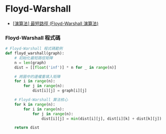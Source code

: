 # Floyd-Warshall

- [[演算法] 最短路徑 (Floyd-Warshall 演算法)](https://ithelp.ithome.com.tw/articles/10209186)


### Floyd-Warshall 程式碼
```python
# Floyd-Warshall 程式碼範例
def floyd_warshall(graph):
    # 初始化最短路徑矩陣
    n = len(graph)
    dist = [[float('inf')] * n for _ in range(n)]

    # 將圖中的邊權重填入矩陣
    for i in range(n):
        for j in range(n):
            dist[i][j] = graph[i][j]

    # Floyd-Warshall 算法核心
    for k in range(n):
        for i in range(n):
            for j in range(n):
                dist[i][j] = min(dist[i][j], dist[i][k] + dist[k][j])

    return dist
```